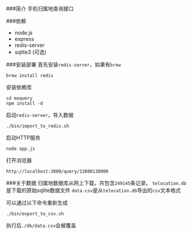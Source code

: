 ###简介 
手机归属地查询接口


###依赖
* node.js
* express
* redis-server
* sqlite3 (可选)


###安装部署
首先安装`redis-server`，如果有`brew`

	brew install redis

安装依赖库 

	cd moquery
	npm install -d 

启动`redis-server`，导入数据
	
	./bin/import_to_redis.sh

启动HTTP服务
	
	node app.js

打开浏览器
	
	http://localhost:3000/query/13800138000

###关于数据
归属地数据库从网上下载，共包含`249145`条记录。
`telocation.db`是下载的原始sqlite数据文件
`data.csv`是从`telocation.db`导出的`csv`文本格式

可以通过以下命令重新生成

	./bin/export_to_csv.sh

执行后`./db/data.csv`会被覆盖
